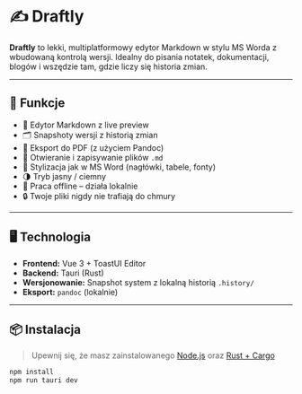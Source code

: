 # ✍️ Draftly

**Draftly** to lekki, multiplatformowy edytor Markdown w stylu MS Worda z wbudowaną kontrolą wersji. Idealny do pisania notatek, dokumentacji, blogów i wszędzie tam, gdzie liczy się historia zmian.

---

## 🚀 Funkcje

- 📝 Edytor Markdown z live preview
- 🗂️ Snapshoty wersji z historią zmian
- 📄 Eksport do PDF (z użyciem Pandoc)
- 💾 Otwieranie i zapisywanie plików `.md`
- 🎨 Stylizacja jak w MS Word (nagłówki, tabele, fonty)
- 🌗 Tryb jasny / ciemny
- 🧠 Praca offline – działa lokalnie
- 🔒 Twoje pliki nigdy nie trafiają do chmury

---

## 🖥️ Technologia

- **Frontend:** Vue 3 + ToastUI Editor
- **Backend:** Tauri (Rust)
- **Wersjonowanie:** Snapshot system z lokalną historią `.history/`
- **Eksport:** `pandoc` (lokalnie)

---

## 📦 Instalacja

> Upewnij się, że masz zainstalowanego [Node.js](https://nodejs.org/) oraz [Rust + Cargo](https://tauri.app/v1/guides/getting-started/prerequisites)

```bash
npm install
npm run tauri dev
```